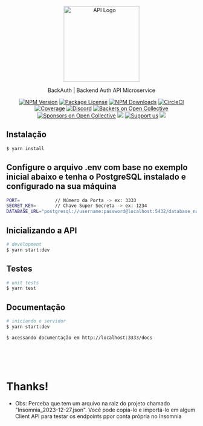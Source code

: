 <p align="center">
  <a href="http://nestjs.com/" target="blank"><img src="https://i.pinimg.com/originals/1c/54/f7/1c54f7b06d7723c21afc5035bf88a5ef.png" width="200" alt="API Logo" /></a>
</p>

[circleci-image]: https://img.shields.io/circleci/build/github/nestjs/nest/master?token=abc123def456
[circleci-url]: https://circleci.com/gh/nestjs/nest

  <p align="center">BackAuth | Backend Auth API Microservice</p>
    <p align="center">
<a href="https://www.npmjs.com/~nestjscore" target="_blank"><img src="https://img.shields.io/npm/v/@nestjs/core.svg" alt="NPM Version" /></a>
<a href="https://www.npmjs.com/~nestjscore" target="_blank"><img src="https://img.shields.io/npm/l/@nestjs/core.svg" alt="Package License" /></a>
<a href="https://www.npmjs.com/~nestjscore" target="_blank"><img src="https://img.shields.io/npm/dm/@nestjs/common.svg" alt="NPM Downloads" /></a>
<a href="https://circleci.com/gh/nestjs/nest" target="_blank"><img src="https://img.shields.io/circleci/build/github/nestjs/nest/master" alt="CircleCI" /></a>
<a href="https://coveralls.io/github/nestjs/nest?branch=master" target="_blank"><img src="https://coveralls.io/repos/github/nestjs/nest/badge.svg?branch=master#9" alt="Coverage" /></a>
<a href="https://discord.gg/G7Qnnhy" target="_blank"><img src="https://img.shields.io/badge/discord-online-brightgreen.svg" alt="Discord"/></a>
<a href="https://opencollective.com/nest#backer" target="_blank"><img src="https://opencollective.com/nest/backers/badge.svg" alt="Backers on Open Collective" /></a>
<a href="https://opencollective.com/nest#sponsor" target="_blank"><img src="https://opencollective.com/nest/sponsors/badge.svg" alt="Sponsors on Open Collective" /></a>
  <a href="https://paypal.me/kamilmysliwiec" target="_blank"><img src="https://img.shields.io/badge/Donate-PayPal-ff3f59.svg"/></a>
    <a href="https://opencollective.com/nest#sponsor"  target="_blank"><img src="https://img.shields.io/badge/Support%20us-Open%20Collective-41B883.svg" alt="Support us"></a>
  <a href="https://twitter.com/nestframework" target="_blank"><img src="https://img.shields.io/twitter/follow/nestframework.svg?style=social&label=Follow"></a>
</p>
  <!--[![Backers on Open Collective](https://opencollective.com/nest/backers/badge.svg)](https://opencollective.com/nest#backer)
  [![Sponsors on Open Collective](https://opencollective.com/nest/sponsors/badge.svg)](https://opencollective.com/nest#sponsor)-->

## Instalação

```bash
$ yarn install
```

## Configure o arquivo .env com base no exemplo inicial abaixo e tenha o PostgreSQL instalado e configurado na sua máquina

```bash
PORT=             // Número da Porta -> ex: 3333
SECRET_KEY=       // Chave Super Secreta -> ex: 1234
DATABASE_URL="postgresql://username:password@localhost:5432/database_nameb_backend_auth?schema=public"
```

## Inicializando a API

```bash
# development
$ yarn start:dev
```

## Testes

```bash
# unit tests
$ yarn test
```

## Documentação

```bash
# iniciando o servidor
$ yarn start:dev

$ acessando documentação em http://localhost:3333/docs
```

<br/>
<br/>
<br/>

# Thanks!

- Obs: Perceba que tem um arquivo na raiz do projeto chamado "Insomnia_2023-12-27.json". Você pode copiá-lo e importá-lo em algum Client API para testar os endpoints ppor conta própria no Insomnia
